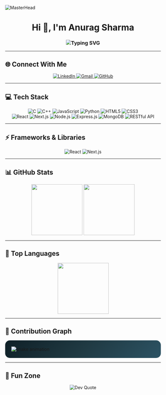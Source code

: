 ![MasterHead](https://user-images.githubusercontent.com/10498744/210012254-234538ff-d198-48aa-8964-37e6fd45d227.gif)

<h1 align="center">Hi 👋, I'm Anurag Sharma</h1>

<h3 align="center">
  <img src="https://readme-typing-svg.herokuapp.com?font=Fira+Code&pause=1000&color=36BCF7&center=true&vCenter=true&width=500&lines=🚀+Full+Stack+Web+Developer;⚡+MERN+Stack+Enthusiast;💡+Problem+Solver+%7C+Tech+Explorer" alt="Typing SVG" />
</h3>

---

## 🌐 Connect With Me  
<p align="center">
  <a href="https://www.linkedin.com/in/anurag-sharma-454750251/">
    <img src="https://img.shields.io/badge/LinkedIn-0077B5.svg?&style=for-the-badge&logo=linkedin&logoColor=white" alt="LinkedIn"/>
  </a>
  <a href="mailto:anuragsharma73240@gmail.com">
    <img src="https://img.shields.io/badge/Gmail-D14836.svg?&style=for-the-badge&logo=gmail&logoColor=white" alt="Gmail"/>
  </a>
  <a href="https://github.com/wraith756">
    <img src="https://img.shields.io/badge/GitHub-100000.svg?&style=for-the-badge&logo=github&logoColor=white" alt="GitHub"/>
  </a>
</p>

---

## 💻 Tech Stack  
<p align="center">
  <img src="https://img.shields.io/badge/C-00599C.svg?style=for-the-badge&logo=c&logoColor=white" alt="C"/>
  <img src="https://img.shields.io/badge/C++-00599C.svg?style=for-the-badge&logo=c%2B%2B&logoColor=white" alt="C++"/>
  <img src="https://img.shields.io/badge/JavaScript-F7DF1E.svg?style=for-the-badge&logo=javascript&logoColor=black" alt="JavaScript"/>
  <img src="https://img.shields.io/badge/Python-3670A0.svg?style=for-the-badge&logo=python&logoColor=ffdd54" alt="Python"/>
  <img src="https://img.shields.io/badge/HTML5-E34F26.svg?style=for-the-badge&logo=html5&logoColor=white" alt="HTML5"/>
  <img src="https://img.shields.io/badge/CSS3-1572B6.svg?style=for-the-badge&logo=css3&logoColor=white" alt="CSS3"/>
  <br/>
  <img src="https://img.shields.io/badge/React-20232A.svg?style=for-the-badge&logo=react&logoColor=61DAFB" alt="React"/>
  <img src="https://img.shields.io/badge/Next.js-000000.svg?style=for-the-badge&logo=nextdotjs&logoColor=white" alt="Next.js"/>
  <img src="https://img.shields.io/badge/Node.js-6DA55F.svg?style=for-the-badge&logo=node.js&logoColor=white" alt="Node.js"/>
  <img src="https://img.shields.io/badge/Express.js-404d59.svg?style=for-the-badge&logo=express&logoColor=white" alt="Express.js"/>
  <img src="https://img.shields.io/badge/MongoDB-4EA94B.svg?style=for-the-badge&logo=mongodb&logoColor=white" alt="MongoDB"/>
  <img src="https://img.shields.io/badge/RESTful%20API-005571.svg?style=for-the-badge" alt="RESTful API"/>
</p>

---

## ⚡ Frameworks & Libraries  
<p align="center">
  <img src="https://img.shields.io/badge/React-20232A.svg?style=for-the-badge&logo=react&logoColor=61DAFB" alt="React"/>
  <img src="https://img.shields.io/badge/Next.js-000000.svg?style=for-the-badge&logo=nextdotjs&logoColor=white" alt="Next.js"/>
</p>

---

## 📊 GitHub Stats  
<p align="center">
  <img src="https://github-readme-stats.vercel.app/api?username=wraith756&theme=tokyonight&show_icons=true&hide_border=false&include_all_commits=true&count_private=true" height="165"/>
  <img src="https://github-readme-streak-stats.herokuapp.com/?user=wraith756&theme=tokyonight&hide_border=false" height="165"/>
</p>

---

## 🚀 Top Languages  
<p align="center">
  <img src="https://github-readme-stats.vercel.app/api/top-langs/?username=wraith756&theme=tokyonight&layout=compact&hide_border=false" height="165"/>
</p>

---

## 🐍 Contribution Graph  

<p align="center">
  <!-- Background container with gradient -->
  <div style="background: linear-gradient(135deg, #0f2027, #203a43, #2c5364); padding: 20px; border-radius: 15px;">
    
  <!-- Snake animation -->
  <img src="https://raw.githubusercontent.com/wraith756/wraith756/output/github-contribution-grid-snake-dark.svg" alt="snake animation"/>
  
  </div>
</p>


---

## 🎯 Fun Zone  
<p align="center">
  <img src="https://quotes-github-readme.vercel.app/api?type=horizontal&theme=tokyonight" alt="Dev Quote" />
</p>
